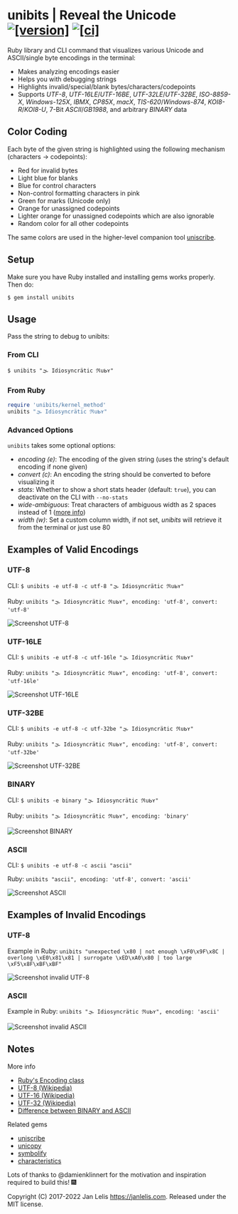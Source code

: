 # unibits | Reveal the Unicode [![[version]](https://badge.fury.io/rb/unibits.svg)](https://badge.fury.io/rb/unibits)  [![[ci]](https://github.com/janlelis/unibits/workflows/Test/badge.svg)](https://github.com/janlelis/unibits/actions?query=workflow%3ATest)

Ruby library and CLI command that visualizes various Unicode and ASCII/single byte encodings in the terminal:

- Makes analyzing encodings easier
- Helps you with debugging strings
- Highlights invalid/special/blank bytes/characters/codepoints
- Supports *UTF-8*, *UTF-16LE*/*UTF-16BE*, *UTF-32LE*/*UTF-32BE*, *ISO-8859-X*, *Windows-125X*, *IBMX*, *CP85X*, *macX*, *TIS-620*/*Windows-874*, *KOI8-R*/*KOI8-U*, 7-Bit *ASCII*/*GB1988*, and arbitrary *BINARY* data

## Color Coding

Each byte of the given string is highlighted using the following mechanism (characters -> codepoints):

- Red for invalid bytes
- Light blue for blanks
- Blue for control characters
- Non-control formatting characters in pink
- Green for marks (Unicode only)
- Orange for unassigned codepoints
- Lighter orange for unassigned codepoints which are also ignorable
- Random color for all other codepoints

The same colors are used in the higher-level companion tool [uniscribe](https://github.com/janlelis/uniscribe).

## Setup

Make sure you have Ruby installed and installing gems works properly. Then do:

```
$ gem install unibits
```

## Usage

Pass the string to debug to unibits:

### From CLI

```
$ unibits "🌫 Idio﻿syncrätic ℜսᖯʏ"
```

### From Ruby

```ruby
require 'unibits/kernel_method'
unibits "🌫 Idio﻿syncrätic ℜսᖯʏ"
```

### Advanced Options

`unibits` takes some optional options:

- *encoding (e)*: The encoding of the given string (uses the string's default encoding if none given)
- *convert (c)*: An encoding the string should be converted to before visualizing it
- *stats*: Whether to show a short stats header (default: `true`), you can deactivate on the CLI with `--no-stats`
- *wide-ambiguous*: Treat characters of ambiguous width as 2 spaces instead of 1 ([more info](https://github.com/janlelis/unicode-display_width))
- *width (w)*: Set a custom column width, if not set, *unibits* will retrieve it from the terminal or just use 80

## Examples of Valid Encodings
### UTF-8

CLI: `$ unibits -e utf-8 -c utf-8 "🌫 Idio﻿syncrätic ℜսᖯʏ"`

Ruby: `unibits "🌫 Idio﻿syncrätic ℜսᖯʏ", encoding: 'utf-8', convert: 'utf-8'`

![Screenshot UTF-8](/screenshots/utf-8.png?raw=true "UTF-8")

### UTF-16LE

CLI: `$ unibits -e utf-8 -c utf-16le "🌫 Idio﻿syncrätic ℜսᖯʏ"`

Ruby: `unibits "🌫 Idio﻿syncrätic ℜսᖯʏ", encoding: 'utf-8', convert: 'utf-16le'`

![Screenshot UTF-16LE](/screenshots/utf-16le.png?raw=true "UTF-16LE")

### UTF-32BE

CLI: `$ unibits -e utf-8 -c utf-32be "🌫 Idio﻿syncrätic ℜսᖯʏ"`

Ruby: `unibits "🌫 Idio﻿syncrätic ℜսᖯʏ", encoding: 'utf-8', convert: 'utf-32be'`

![Screenshot UTF-32BE](/screenshots/utf-32be.png?raw=true "UTF-32BE")

### BINARY

CLI: `$ unibits -e binary "🌫 Idio﻿syncrätic ℜսᖯʏ"`

Ruby: `unibits "🌫 Idio﻿syncrätic ℜսᖯʏ", encoding: 'binary'`

![Screenshot BINARY](/screenshots/binary.png?raw=true "BINARY")

### ASCII

CLI: `$ unibits -e utf-8 -c ascii "ascii"`

Ruby: `unibits "ascii", encoding: 'utf-8', convert: 'ascii'`

![Screenshot ASCII](/screenshots/ascii.png?raw=true "ASCII")

## Examples of Invalid Encodings
### UTF-8

Example in Ruby: `unibits "unexpected \x80 | not enough \xF0\x9F\x8C | overlong \xE0\x81\x81 | surrogate \xED\xA0\x80 | too large \xF5\x8F\xBF\xBF"`

![Screenshot invalid UTF-8](/screenshots/utf-8.invalid.png?raw=true "Invalid UTF-8")

### ASCII

Example in Ruby: `unibits "🌫 Idio﻿syncrätic ℜսᖯʏ", encoding: 'ascii'`

![Screenshot invalid ASCII](/screenshots/ascii.invalid.png?raw=true "Invalid ASCII")

## Notes

More info

- [Ruby's Encoding class](https://ruby-doc.org/core/Encoding.html)
- [UTF-8 (Wikipedia)](https://en.wikipedia.org/wiki/UTF-8#Description)
- [UTF-16 (Wikipedia)](https://en.wikipedia.org/wiki/UTF-16#Description)
- [UTF-32 (Wikipedia)](https://en.wikipedia.org/wiki/UTF-32)
- [Difference between BINARY and ASCII](http://idiosyncratic-ruby.com/56-us-ascii-8bit.html)

Related gems

- [uniscribe](https://github.com/janlelis/uniscribe)
- [unicopy](https://github.com/janlelis/unicopy)
- [symbolify](https://github.com/janlelis/symbolify)
- [characteristics](https://github.com/janlelis/characteristics)

Lots of thanks to @damienklinnert for the motivation and inspiration required to build this! 🎆

Copyright (C) 2017-2022 Jan Lelis <https://janlelis.com>. Released under the MIT license.

